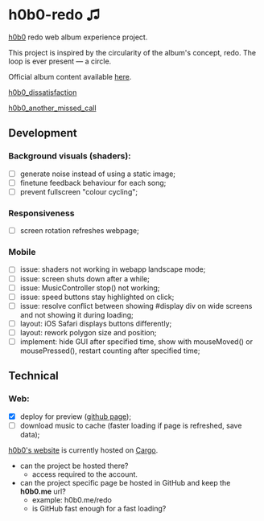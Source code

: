 # h0b0-redo ♫
[h0b0](https://h0b0.me/) redo web album experience project.

This project is inspired by the circularity of the album's concept, redo. The loop is ever present — a circle.

Official album content available [here](https://drive.google.com/drive/folders/1kbU2m7MsgDR70X9ytpOXQHqAP5D7XkWZ).

[h0b0_dissatisfaction](https://youtu.be/twTQTY6uEU8)

[h0b0_another_missed_call](https://youtu.be/5mxBF0tPP5g)

## Development
### Background visuals (shaders):
- [ ] generate noise instead of using a static image;
- [ ] finetune feedback behaviour for each song;
- [ ] prevent fullscreen "colour cycling";

### Responsiveness
- [ ] screen rotation refreshes webpage;

### Mobile
- [ ] issue: shaders not working in webapp landscape mode;
- [ ] issue: screen shuts down after a while;
- [ ] issue: MusicController stop() not working;
- [ ] issue: speed buttons stay highlighted on click;
- [ ] issue: resolve conflict between showing #display div on wide screens and not showing it during loading;
- [ ] layout: iOS Safari displays buttons differently;
- [ ] layout: rework polygon size and position;
- [ ] implement: hide GUI after specified time, show with mouseMoved() or mousePressed(), restart counting after specified time;

## Technical
### Web:
- [x] deploy for preview ([github page](https://fernandoesparrinha.github.io/h0b0-redo/));
- [ ] download music to cache (faster loading if page is refreshed, save data);

[h0b0's website](hobo.me) is currently hosted on [Cargo](https://cargo.site/).
  - can the project be hosted there?
    - access required to the account.
  - can the project specific page be hosted in GitHub and keep the **h0b0.me** url?
    - example: h0b0.me/redo
    - is GitHub fast enough for a fast loading?
